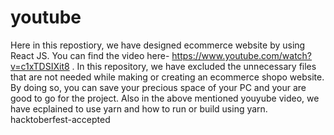 # youtube
Here in this repostiory, we have designed ecommerce website by using React JS. You can find the video here- https://www.youtube.com/watch?v=c1xTDSIXit8 .
In this repository, we have excluded the unnecessary files that are not needed while making or creating an ecommerce shopo website. 
By doing so, you can save your precious space of your PC and your are good to go for the project.
Also in the above mentioned youyube video, we have ecplained to use yarn and how to run or build using yarn.
hacktoberfest-accepted
